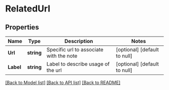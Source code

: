 # RelatedUrl

## Properties
Name | Type | Description | Notes
------------ | ------------- | ------------- | -------------
**Url** | **string** | Specific url to associate with the note | [optional] [default to null]
**Label** | **string** | Label to describe usage of the url | [optional] [default to null]

[[Back to Model list]](../README.md#documentation-for-models) [[Back to API list]](../README.md#documentation-for-api-endpoints) [[Back to README]](../README.md)


